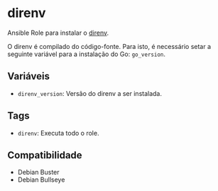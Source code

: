 # direnv

Ansible Role para instalar o [direnv](https://github.com/direnv/direnv).

O direnv é compilado do código-fonte. Para isto, é necessário setar a seguinte variável
para a instalação do Go: `go_version`.

## Variáveis

- `direnv_version`: Versão do direnv a ser instalada.

## Tags

- `direnv`: Executa todo o role.

## Compatibilidade

- Debian Buster
- Debian Bullseye
